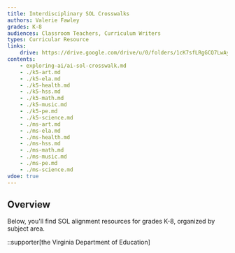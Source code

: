 ```yaml
---
title: Interdisciplinary SOL Crosswalks
authors: Valerie Fawley
grades: K-8
audiences: Classroom Teachers, Curriculum Writers
types: Curricular Resource
links:
    drive: https://drive.google.com/drive/u/0/folders/1cK7sfLRgGCQ7LwAydckjBbYwVa_IZj3Z
contents:
    - exploring-ai/ai-sol-crosswalk.md
    - ./k5-art.md
    - ./k5-ela.md
    - ./k5-health.md
    - ./k5-hss.md
    - ./k5-math.md
    - ./k5-music.md
    - ./k5-pe.md
    - ./k5-science.md
    - ./ms-art.md
    - ./ms-ela.md
    - ./ms-health.md
    - ./ms-hss.md
    - ./ms-math.md
    - ./ms-music.md
    - ./ms-pe.md
    - ./ms-science.md
vdoe: true
---
```


## Overview

Below, you'll find SOL alignment resources for grades K-8, organized by subject area.

::supporter[the Virginia Department of Education]
